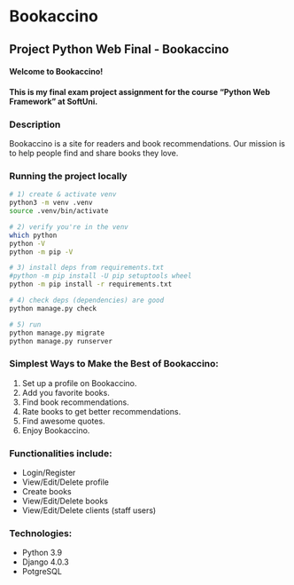 # Bookaccino
## Project Python Web Final - Bookaccino

#### Welcome to Bookaccino!
#### This is my final exam project assignment for the course “Python Web Framework” at SoftUni.

### Description
Bookaccino is a site for readers and book recommendations. Our mission is to help people find and share books they love.

### Running the project locally
```sh
# 1) create & activate venv
python3 -m venv .venv
source .venv/bin/activate

# 2) verify you're in the venv
which python
python -V
python -m pip -V

# 3) install deps from requirements.txt
#python -m pip install -U pip setuptools wheel
python -m pip install -r requirements.txt

# 4) check deps (dependencies) are good
python manage.py check

# 5) run
python manage.py migrate
python manage.py runserver
```

### Simplest Ways to Make the Best of Bookaccino:
1. Set up a profile on Bookaccino.
2. Add you favorite books.
3. Find book recommendations.
4. Rate books to get better recommendations.
5. Find awesome quotes.
6. Enjoy Bookaccino.

### Functionalities include:
* Login/Register
* View/Edit/Delete profile
* Create books
* View/Edit/Delete books
* View/Edit/Delete clients (staff users)

### Technologies:
* Python 3.9
* Django 4.0.3
* PotgreSQL
